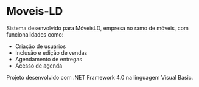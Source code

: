 # Moveis-LD
Sistema desenvolvido para MóveisLD, empresa no ramo de móveis, com funcionalidades como:
* Criação de usuários
* Inclusão e edição de vendas
* Agendamento de entregas
* Acesso de agenda



Projeto desenvolvido com .NET Framework 4.0 na linguagem Visual Basic.
